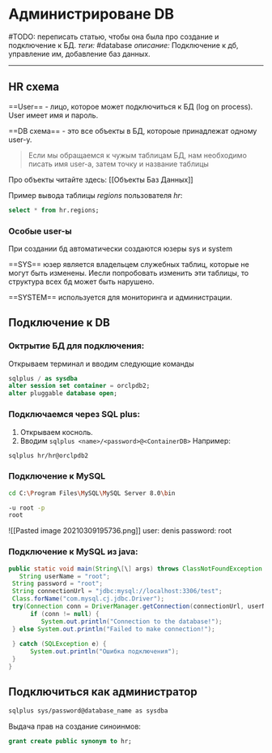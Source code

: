 # Администрироване DB
#TODO: переписать статью, чтобы она была про создание и подключение к БД.
*теги:* #database
*описание:* Подключение к дб, управление им, добавление баз данных.

---
## HR схема
==User== - лицо, которое может подключиться к БД (log on process). User имеет имя и пароль.

==DB схема== - это все объекты в БД, котороые принадлежат одному user-y. 

> Если мы обращаемся к чужым таблицам БД, нам необходимо писать имя user-а, затем точку и название таблицы 

Про объекты читайте здесь: [[Объекты Баз Данных]]

Пример вывода таблицы *regions* пользователя *hr*:
```sql
select * from hr.regions;
```
### Особые user-ы
При создании бд автоматически создаются юзеры sys и system

==SYS== юзер является владельцем служебных таблиц, которые не могут быть изменены. Иесли попробовать изменить эти таблицы, то структура всех бд может быть нарушено.

==SYSTEM== используется для мониторинга и администрации.



## Подключение к DB

### Октрытие БД для подключения:
Открываем терминал и вводим следующие команды
```sql
sqlplus / as sysdba
alter session set container = orclpdb2;
alter pluggable database open;
```

### Подключаемся через SQL plus:
1. Открываем косноль.
2. Вводим `sqlplus <name>/<password>@<ContainerDB>`
Например: 
```bash
sqlplus hr/hr@orclpdb2
```

### Подключение к MySQL
```bash
cd C:\Program Files\MySQL\MySQL Server 8.0\bin

-u root -p
root
```


![[Pasted image 20210309195736.png]]
user: denis
password: root

### Подключение к MySQL из java:
```java
public static void main(String\[\] args) throws ClassNotFoundException {  
   String userName = "root";  
 String password = "root";  
 String connectionUrl = "jdbc:mysql://localhost:3306/test";  
 Class.forName("com.mysql.cj.jdbc.Driver");  
 try(Connection conn = DriverManager.getConnection(connectionUrl, userName, password)) {  
      if (conn != null) {  
         System.out.println("Connection to the database!");  
 } else System.out.println("Failed to make connection!");  
  
 } catch (SQLException e) {  
      System.out.println("Ошибка подключения");  
 }  
}
```

## Подключиться как администратор
```bash
sqlplus sys/password@database_name as sysdba
```

Выдача прав на создание синоинмов:
```sql
grant create public synonym to hr;
```